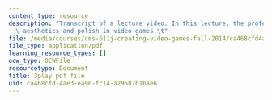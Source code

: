 ```yaml
---
content_type: resource
description: "Transcript of a lecture video. In this lecture, the professors discuss\
  \ aesthetics and polish in video games.\t"
file: /media/courses/cms-611j-creating-video-games-fall-2014/ca468cfd4ae3ea90fc14a29587b1bae6_0teK9aXB0GI.pdf
file_type: application/pdf
learning_resource_types: []
ocw_type: OCWFile
resourcetype: Document
title: 3play pdf file
uid: ca468cfd-4ae3-ea90-fc14-a29587b1bae6
---
```

